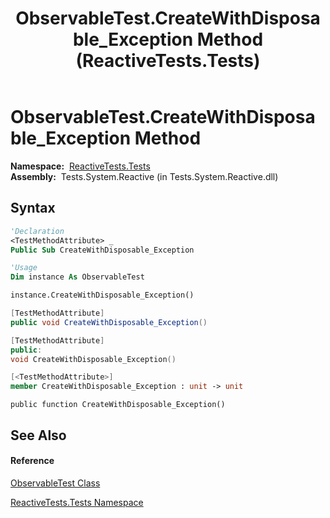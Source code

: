 ﻿---
title: ObservableTest.CreateWithDisposable_Exception Method  (ReactiveTests.Tests)
TOCTitle: CreateWithDisposable_Exception Method
ms:assetid: M:ReactiveTests.Tests.ObservableTest.CreateWithDisposable_Exception
ms:mtpsurl: https://msdn.microsoft.com/en-us/library/reactivetests.tests.observabletest.createwithdisposable_exception(v=VS.103)
ms:contentKeyID: 36621125
ms.date: 06/28/2011
mtps_version: v=VS.103
f1_keywords:
- ReactiveTests.Tests.ObservableTest.CreateWithDisposable_Exception
dev_langs:
- CSharp
- JScript
- VB
- FSharp
- c++
---

# ObservableTest.CreateWithDisposable\_Exception Method

**Namespace:**  [ReactiveTests.Tests](hh289046\(v=vs.103\).md)  
**Assembly:**  Tests.System.Reactive (in Tests.System.Reactive.dll)

## Syntax

``` vb
'Declaration
<TestMethodAttribute> _
Public Sub CreateWithDisposable_Exception
```

``` vb
'Usage
Dim instance As ObservableTest

instance.CreateWithDisposable_Exception()
```

``` csharp
[TestMethodAttribute]
public void CreateWithDisposable_Exception()
```

``` c++
[TestMethodAttribute]
public:
void CreateWithDisposable_Exception()
```

``` fsharp
[<TestMethodAttribute>]
member CreateWithDisposable_Exception : unit -> unit 
```

``` jscript
public function CreateWithDisposable_Exception()
```

## See Also

#### Reference

[ObservableTest Class](hh288687\(v=vs.103\).md)

[ReactiveTests.Tests Namespace](hh289046\(v=vs.103\).md)


